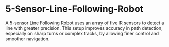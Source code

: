 # 5-Sensor-Line-Following-Robot
A 5-sensor Line Following Robot uses an array of five IR sensors to detect a line with greater precision. This setup improves accuracy in path detection, especially on sharp turns or complex tracks, by allowing finer control and smoother navigation.
